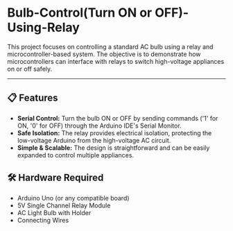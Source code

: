 # Bulb-Control(Turn ON or OFF)-Using-Relay

This project focuses on controlling a standard AC bulb using a relay and microcontroller-based system.
The objective is to demonstrate how microcontrollers can interface with relays to switch high-voltage
appliances on or off safely.

---


## 📋 Features

- **Serial Control:** Turn the bulb ON or OFF by sending commands ('1' for ON, '0' for OFF) through the Arduino IDE's Serial Monitor.
- **Safe Isolation:** The relay provides electrical isolation, protecting the low-voltage Arduino from the high-voltage AC circuit.
- **Simple & Scalable:** The design is straightforward and can be easily expanded to control multiple appliances.

## 🛠️ Hardware Required

* Arduino Uno (or any compatible board)
* 5V Single Channel Relay Module
* AC Light Bulb with Holder
* Connecting Wires
